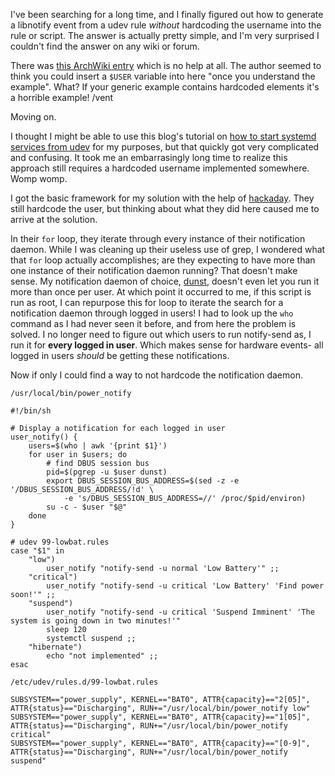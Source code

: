 I've been searching for a long time, and I finally figured out how to generate a libnotify event from a udev rule _without_ hardcoding the username into the rule or script. The answer is actually pretty simple, and I'm very surprised I couldn't find the answer on any wiki or forum.

<!-- more -->

There was [this ArchWiki entry](https://wiki.archlinux.org/index.php?title=Udev&oldid=453707#Triggering_desktop_notifications_from_a_udev_rule) which is no help at all. The author seemed to think you could insert a `$USER` variable into here "once you understand the example". What? If your generic example contains hardcoded elements it's a horrible example! /vent

Moving on.

I thought I might be able to use this blog's tutorial on [how to start systemd services from udev](http://blog.fraggod.net/2015/01/12/starting-systemd-service-instance-for-device-from-udev.html) for my purposes, but that quickly got very complicated and confusing. It took me an embarrasingly long time to realize this approach still requires a hardcoded username implemented somewhere. Womp womp.

I got the basic framework for my solution with the help of [hackaday](http://hackaday.com/2009/09/18/how-to-write-udev-rules/). They still hardcode the user, but thinking about what they did here caused me to arrive at the solution.

In their `for` loop, they iterate through every instance of their notification daemon. While I was cleaning up their useless use of grep, I wondered what that `for` loop actually accomplishes; are they expecting to have more than one instance of their notification daemon running? That doesn't make sense. My notification daemon of choice, [dunst](https://github.com/knopwob/dunst), doesn't even let you run it more than once per user. At which point it occurred to me, if this script is run as root, I can repurpose this for loop to iterate the search for a notification daemon through logged in users! I had to look up the `who` command as I had never seen it before, and from here the problem is solved. I no longer need to figure out which users to run notify-send as, I run it for **every logged in user**. Which makes sense for hardware events- all logged in users _should_ be getting these notifications.

Now if only I could find a way to not hardcode the notification daemon.

`/usr/local/bin/power_notify`

	#!/bin/sh

	# Display a notification for each logged in user
	user_notify() {
		users=$(who | awk '{print $1}')
		for user in $users; do
			# find DBUS session bus
			pid=$(pgrep -u $user dunst)
			export DBUS_SESSION_BUS_ADDRESS=$(sed -z -e '/DBUS_SESSION_BUS_ADDRESS/!d' \
				-e 's/DBUS_SESSION_BUS_ADDRESS=//' /proc/$pid/environ)
			su -c - $user "$@"
		done
	}

	# udev 99-lowbat.rules
	case "$1" in
		"low")
			user_notify "notify-send -u normal 'Low Battery'" ;;
		"critical")
			user_notify "notify-send -u critical 'Low Battery' 'Find power soon!'" ;;
		"suspend")
			user_notify "notify-send -u critical 'Suspend Imminent' 'The system is going down in two minutes!'"
			sleep 120
			systemctl suspend ;;
		"hibernate")
			echo "not implemented" ;;
	esac

`/etc/udev/rules.d/99-lowbat.rules`

	SUBSYSTEM=="power_supply", KERNEL=="BAT0", ATTR{capacity}=="2[05]", ATTR{status}=="Discharging", RUN+="/usr/local/bin/power_notify low"
	SUBSYSTEM=="power_supply", KERNEL=="BAT0", ATTR{capacity}=="1[05]", ATTR{status}=="Discharging", RUN+="/usr/local/bin/power_notify critical"
	SUBSYSTEM=="power_supply", KERNEL=="BAT0", ATTR{capacity}=="[0-9]", ATTR{status}=="Discharging", RUN+="/usr/local/bin/power_notify suspend"
